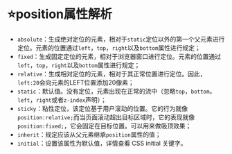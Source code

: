 # :star:position属性解析
* `absolute`：生成绝对定位的元素，相对于`static`定位以外的第一个父元素进行定位。元素的位置通过`left`，`top`，`right`以及`bottom`属性进行规定；
* `fixed`：生成固定定位的元素，相对于浏览器窗口进行定位。元素的位置通过`left`，`top`，`right`以及`bottom`属性进行规定；
* `relative`：生成相对定位的元素，相对于其正常位置进行定位。因此，`left:20`会向元素的LEFT位置添加20像素；
* `static`：默认值。没有定位，元素出现在正常的流中（忽略`top`，`bottom`，`left`，`right`或者`z-index`声明）；
* `sticky`：粘性定位，该定位基于用户滚动的位置。它的行为就像`position:relative;`而当页面滚动超出目标区域时，它的表现就像`position:fixed;`，它会固定在目标位置。可以用来做吸顶效果；
* `inherit`：规定应该从父元素继承`position`属性的值；
* `initial`：设置该属性为默认值，详情查看 CSS initial 关键字。
